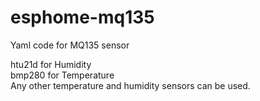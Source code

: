 # esphome-mq135
Yaml code for MQ135 sensor

htu21d for Humidity<br/>
bmp280 for Temperature<br/>
Any other temperature and humidity sensors can be used.
